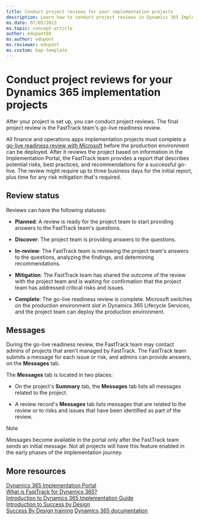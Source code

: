 ```yaml
---
title: Conduct project reviews for your implementation projects
description: Learn how to conduct project reviews in Dynamics 365 Implementation Portal, including overviews on review statuses and messages.
ms.date: 07/05/2023
ms.topic: concept-article
author: edupont04
ms.author: edupont
ms.reviewer: edupont
ms.custom: bap-template
---
```


# Conduct project reviews for your Dynamics 365 implementation projects

After your project is set up, you can conduct project reviews. The final project review is the FastTrack team's go-live readiness review.  

All finance and operations apps implementation projects must complete a [go-live readiness review with Microsoft](/dynamics365/fin-ops-core/fin-ops/imp-lifecycle/prepare-go-live#readiness) before the production environment can be deployed. After it reviews the project based on information in the Implementation Portal, the FastTrack team provides a report that describes potential risks, best practices, and recommendations for a successful go-live. The review might require up to three business days for the initial report, plus time for any risk mitigation that's required.

## Review status

Reviews can have the following statuses:  

* **Planned**: A review is ready for the project team to start providing answers to the FastTrack team's questions.

* **Discover**: The project team is providing answers to the questions.  

* **In-review**: The FastTrack team is reviewing the project team's answers to the questions, analyzing the findings, and determining recommendations.

* **Mitigation**: The FastTrack team has shared the outcome of the review with the project team and is waiting for confirmation that the project team has addressed critical risks and issues.

* **Complete**: The go-live readiness review is complete. Microsoft switches on the production environment slot in Dynamics 365 Lifecycle Services, and the project team can deploy the production environment.

## Messages

During the go-live readiness review, the FastTrack team may contact admins of projects that aren't managed by FastTrack. The FastTrack team submits a message for each issue or risk, and admins can provide answers, on the **Messages** tab.

The **Messages** tab is located in two places:

* On the project's **Summary** tab, the **Messages** tab lists all messages related to the project.

* A review record's **Messages** tab lists messages that are related to the review or to risks and issues that have been identified as part of the review.

> [!NOTE]
> Messages become available in the portal only after the FastTrack team sends an initial message. Not all projects will have this feature enabled in the early phases of the implementation journey.

## More resources

[Dynamics 365 Implementation Portal](overview.md)  
[What is FastTrack for Dynamics 365?](../fasttrack/overview.md)  
[Introduction to Dynamics 365 Implementation Guide](../implementation-guide/introduction.md)  
[Introduction to Success by Design](../implementation-guide/success-by-design.md)  
[Success By Design training](/training/paths/use-success-design/)
[Dynamics 365 documentation](/dynamics365/index)  
